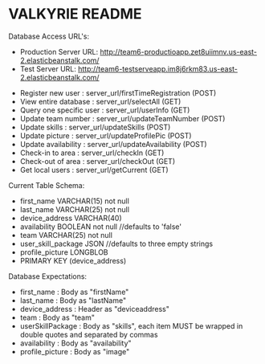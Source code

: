 # VALKYRIE README

Database Access URL's:
  + Production Server URL:   http://team6-productioapp.zet8uiimnv.us-east-2.elasticbeanstalk.com/
  + Test Server URL:         http://team6-testserveapp.im8j6rkm83.us-east-2.elasticbeanstalk.com/


  * Register new user       : server_url/firstTimeRegistration (POST)
  * View entire database    : server_url/selectAll (GET)
  * Query one specific user : server_url/userInfo (GET)
  * Update team number      : server_url/updateTeamNumber (POST)
  * Update skills           : server_url/updateSkills (POST)
  * Update picture          : server_url/updateProfilePic (POST)
  * Update availability     : server_url/updateAvailability (POST)
  * Check-in to area        : server_url/checkIn (GET)
  * Check-out of area       : server_url/checkOut (GET)
  * Get local users         : server_url/getCurrent (GET)

Current Table Schema:
  * first_name VARCHAR(15) not null
  * last_name VARCHAR(25) not null
  * device_address VARCHAR(40)
  * availability BOOLEAN not null      //defaults to 'false'
  * team VARCHAR(25) not null
  * user_skill_package JSON            //defaults to three empty strings
  * profile_picture LONGBLOB
  * PRIMARY KEY (device_address)

Database Expectations:
  * first_name       : Body as "firstName"
  * last_name        : Body as "lastName"
  * device_address   : Header as "deviceaddress"
  * team             : Body as "team"
  * userSkillPackage : Body as "skills", each item MUST be wrapped in double quotes and separated by commas
  * availability     : Body as "availability"
  * profile_picture  : Body as "image"
